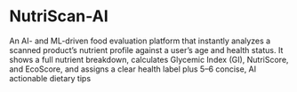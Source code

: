# NutriScan-AI
An AI- and ML-driven food evaluation platform that instantly analyzes a scanned product’s nutrient profile against a user’s age and health status. It shows a full nutrient breakdown, calculates Glycemic Index (GI), NutriScore, and EcoScore, and assigns a clear health label plus 5–6 concise, AI actionable dietary tips
